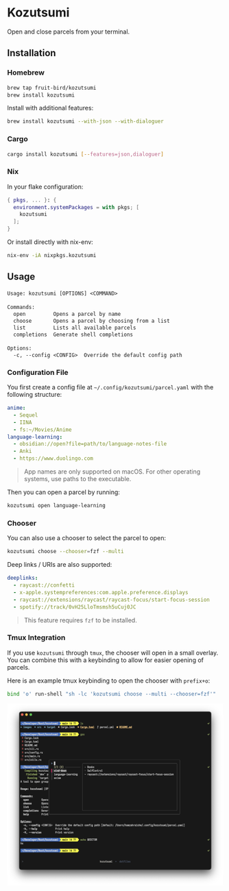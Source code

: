 <!--
- [ ] ability to both open and close the parcels
- [x] ability to open true path
- [/] raycast extension baby (done thru deep links)
- [ ] ability to open/close multiple parcels at once
- [ ] add shell command support (only runs if some env var is set for extra safety)
- [ ] add ability to templateize paths (e.g. `obsdian://open?file=Journal/{{today's date}}`)
  - [ ] the template should be customizable (e.g. `{{date:YYYY-MM-DD}}` or `{{date:DD-MM-YYYY}}`), through the templating crate maybe
-->

# Kozutsumi
Open and close parcels from your terminal.

## Installation

### Homebrew
```sh
brew tap fruit-bird/kozutsumi
brew install kozutsumi
```

Install with additional features:
```sh
brew install kozutsumi --with-json --with-dialoguer
```

### Cargo
```sh
cargo install kozutsumi [--features=json,dialoguer]
```

### Nix
In your flake configuration:
```nix
{ pkgs, ... }: {
  environment.systemPackages = with pkgs; [
    kozutsumi
  ];
}
```
Or install directly with nix-env:
```sh
nix-env -iA nixpkgs.kozutsumi
```

## Usage
```
Usage: kozutsumi [OPTIONS] <COMMAND>

Commands:
  open         Opens a parcel by name
  choose       Opens a parcel by choosing from a list
  list         Lists all available parcels
  completions  Generate shell completions

Options:
  -c, --config <CONFIG>  Override the default config path
```

### Configuration File
You first create a config file at `~/.config/kozutsumi/parcel.yaml` with the following structure:

```yml
anime:
  - Sequel
  - IINA
  - fs:~/Movies/Anime
language-learning:
  - obsidian://open?file=path/to/language-notes-file
  - Anki
  - https://www.duolingo.com
```

> App names are only supported on macOS. For other operating systems, use paths to the executable.

Then you can open a parcel by running:
```sh
kozutsumi open language-learning
```

### Chooser
You can also use a chooser to select the parcel to open:
```sh
kozutsumi choose --chooser=fzf --multi
```

Deep links / URIs are also supported:
```yml
deeplinks:
  - raycast://confetti
  - x-apple.systempreferences:com.apple.preference.displays
  - raycast://extensions/raycast/raycast-focus/start-focus-session
  - spotify://track/0vH25LloTmsmsh5uCuj0JC
```

> This feature requires `fzf` to be installed.

### Tmux Integration
If you use `kozutsumi` through `tmux`, the chooser will open in a small overlay. You can combine this with a keybinding to allow for easier opening of parcels.

Here is an example tmux keybinding to open the chooser with `prefix+o`:
```sh
bind 'o' run-shell "sh -lc 'kozutsumi choose --multi --chooser=fzf'"
```

![tmux-chooser](./images/tmux-chooser.png)
